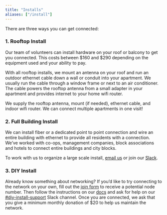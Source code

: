 ```yaml
---
title: "Installs"
aliases: ["/install"]
---
```


There are three ways you can get connected:

### 1. Rooftop Install

Our team of volunteers can install hardware on your roof or balcony to get you connected. This costs between $160 and $290 depending on the equipment used and your ability to pay.

With all rooftop installs, we mount an antenna on your roof and run an outdoor ethernet cable down a wall or conduit into your apartment. We usually run the cable through a window frame or next to an air conditioner. The cable powers the rooftop antenna from a small adapter in your apartment and provides internet to your home wifi router.

We supply the rooftop antenna, mount (if needed), ethernet cable, and indoor wifi router. We can connect multiple apartments in one visit!

### 2. Full Building Install

We can install fiber or a dedicated point to point connection and wire an entire building with ethernet to provide all residents with a connection. We’ve worked with co-ops, management companies, block associations and hotels to connect entire buildings and city blocks. 

To work with us to organize a large scale install, <a href="mailto:install@nycmesh.net">email us</a> or join our <a href=https://slack.nycmesh.net>Slack</a>.

### 3. DIY Install

Already know something about networking? If you’d like to try connecting to the network on your own, fill out the [join form](/join) to receive a potential node number. Then follow the instructions on our <a href=https://docs.nycmesh.net/>docs</a> and ask for help on our <a href=https://slack.nycmesh.net/T02MB96L1/CL7BDUTA7>#diy-install-support</a> Slack channel. Once you are connected, we ask that you give a minimum monthly donation of $20 to help us maintain the network.
